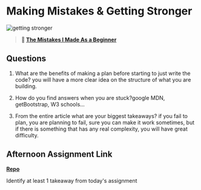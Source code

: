 # Making Mistakes & Getting Stronger

![getting stronger](https://bcw.blob.core.windows.net/public/img/lesson-images/js-bootcamp-logo.jpg)

> **📖 [The Mistakes I Made As a Beginner](https://codeworksacademy.com/fs-student-guide/resources/wk2/06-Coding-Mistakes)**

## Questions

1. What are the benefits of making a plan before starting to just write the code? you will have a more clear idea on the structure of what you are building.

2. How do you find answers when you are stuck?google MDN, getBootstrap, W3 schools...

3. From the entire article what are your biggest takeaways? if you fail to plan, you are planning to fail, sure you can make it work sometimes, but if there is something that has any real complexity, you will have great difficulty.

## Afternoon Assignment Link

**[Repo](https://github.com/DaneBarber/AC)**

Identify at least 1 takeaway from today's assignment
